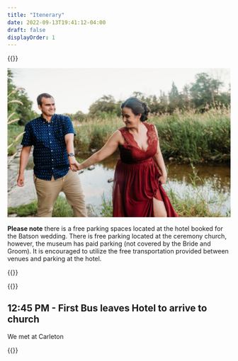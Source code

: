 ```yaml
---
title: "Itenerary"
date: 2022-09-13T19:41:12-04:00
draft: false
displayOrder: 1
---
```

{{<content-section>}}
  <div class="img-wrapper flex justify-center">
    <img class="w-3/4" src="/img/lauram-4.jpg" alt="lauram" />
  </div>
  <div class="text-center mt-3">
      <p>
      <strong>Please note</strong> there is a free parking spaces located at the hotel booked for the Batson wedding. There is free parking located at the ceremony church, however, the museum has paid parking (not covered by the Bride and Groom). It is encouraged to utilize the free transportation provided between venues and parking at the hotel. 
      </p>
  </div>
{{</content-section>}}

{{<content-section is-md="true">}}
## 12:45 PM - First Bus leaves Hotel to arrive to church

We met at Carleton

{{</content-section>}}